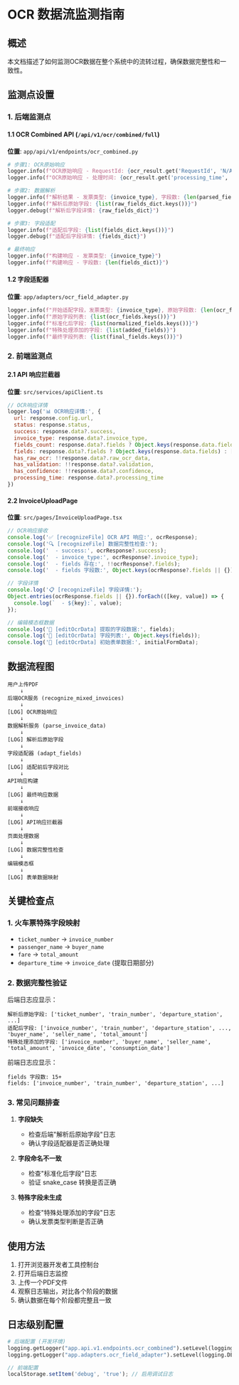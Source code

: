 # OCR 数据流监测指南

## 概述

本文档描述了如何监测OCR数据在整个系统中的流转过程，确保数据完整性和一致性。

## 监测点设置

### 1. 后端监测点

#### 1.1 OCR Combined API (`/api/v1/ocr/combined/full`)

**位置**: `app/api/v1/endpoints/ocr_combined.py`

```python
# 步骤1: OCR原始响应
logger.info(f"OCR原始响应 - RequestId: {ocr_result.get('RequestId', 'N/A')}")
logger.info(f"OCR原始响应 - 处理时间: {ocr_result.get('processing_time', 'N/A')}秒")

# 步骤2: 数据解析
logger.info(f"解析结果 - 发票类型: {invoice_type}, 字段数: {len(parsed_fields)}")
logger.info(f"解析后原始字段: {list(raw_fields_dict.keys())}")
logger.debug(f"解析后字段详情: {raw_fields_dict}")

# 步骤3: 字段适配
logger.info(f"适配后字段: {list(fields_dict.keys())}")
logger.debug(f"适配后字段详情: {fields_dict}")

# 最终响应
logger.info(f"构建响应 - 发票类型: {invoice_type}")
logger.info(f"构建响应 - 字段数: {len(fields_dict)}")
```

#### 1.2 字段适配器

**位置**: `app/adapters/ocr_field_adapter.py`

```python
logger.info(f"开始适配字段，发票类型: {invoice_type}, 原始字段数: {len(ocr_fields)}")
logger.info(f"原始字段列表: {list(ocr_fields.keys())}")
logger.info(f"标准化后字段: {list(normalized_fields.keys())}")
logger.info(f"特殊处理添加的字段: {list(added_fields)}")
logger.info(f"最终字段列表: {list(final_fields.keys())}")
```

### 2. 前端监测点

#### 2.1 API 响应拦截器

**位置**: `src/services/apiClient.ts`

```javascript
// OCR响应详情
logger.log('📊 OCR响应详情:', {
  url: response.config.url,
  status: response.status,
  success: response.data?.success,
  invoice_type: response.data?.invoice_type,
  fields_count: response.data?.fields ? Object.keys(response.data.fields).length : 0,
  fields: response.data?.fields ? Object.keys(response.data.fields) : [],
  has_raw_ocr: !!response.data?.raw_ocr_data,
  has_validation: !!response.data?.validation,
  has_confidence: !!response.data?.confidence,
  processing_time: response.data?.processing_time
})
```

#### 2.2 InvoiceUploadPage

**位置**: `src/pages/InvoiceUploadPage.tsx`

```javascript
// OCR响应接收
console.log('✅ [recognizeFile] OCR API 响应:', ocrResponse);
console.log('🔍 [recognizeFile] 数据完整性检查:');
console.log('  - success:', ocrResponse?.success);
console.log('  - invoice_type:', ocrResponse?.invoice_type);
console.log('  - fields 存在:', !!ocrResponse?.fields);
console.log('  - fields 字段数:', Object.keys(ocrResponse?.fields || {}).length);

// 字段详情
console.log('📋 [recognizeFile] 字段详情:');
Object.entries(ocrResponse.fields || {}).forEach(([key, value]) => {
  console.log(`  - ${key}:`, value);
});

// 编辑模态框数据
console.log('🔧 [editOcrData] 提取的字段数据:', fields);
console.log('🔧 [editOcrData] 字段列表:', Object.keys(fields));
console.log('🔧 [editOcrData] 初始表单数据:', initialFormData);
```

## 数据流程图

```
用户上传PDF
    ↓
后端OCR服务 (recognize_mixed_invoices)
    ↓
[LOG] OCR原始响应
    ↓
数据解析服务 (parse_invoice_data)
    ↓
[LOG] 解析后原始字段
    ↓
字段适配器 (adapt_fields)
    ↓
[LOG] 适配前后字段对比
    ↓
API响应构建
    ↓
[LOG] 最终响应数据
    ↓
前端接收响应
    ↓
[LOG] API响应拦截器
    ↓
页面处理数据
    ↓
[LOG] 数据完整性检查
    ↓
编辑模态框
    ↓
[LOG] 表单数据映射
```

## 关键检查点

### 1. 火车票特殊字段映射

- `ticket_number` → `invoice_number`
- `passenger_name` → `buyer_name`
- `fare` → `total_amount`
- `departure_time` → `invoice_date` (提取日期部分)

### 2. 数据完整性验证

后端日志应显示：
```
解析后原始字段: ['ticket_number', 'train_number', 'departure_station', ...]
适配后字段: ['invoice_number', 'train_number', 'departure_station', ..., 'buyer_name', 'seller_name', 'total_amount']
特殊处理添加的字段: ['invoice_number', 'buyer_name', 'seller_name', 'total_amount', 'invoice_date', 'consumption_date']
```

前端日志应显示：
```
fields 字段数: 15+
fields: ['invoice_number', 'train_number', 'departure_station', ...]
```

### 3. 常见问题排查

1. **字段缺失**
   - 检查后端"解析后原始字段"日志
   - 确认字段适配器是否正确处理

2. **字段命名不一致**
   - 检查"标准化后字段"日志
   - 验证 snake_case 转换是否正确

3. **特殊字段未生成**
   - 检查"特殊处理添加的字段"日志
   - 确认发票类型判断是否正确

## 使用方法

1. 打开浏览器开发者工具控制台
2. 打开后端日志监控
3. 上传一个PDF文件
4. 观察日志输出，对比各个阶段的数据
5. 确认数据在每个阶段都完整且一致

## 日志级别配置

```python
# 后端配置 (开发环境)
logging.getLogger("app.api.v1.endpoints.ocr_combined").setLevel(logging.DEBUG)
logging.getLogger("app.adapters.ocr_field_adapter").setLevel(logging.DEBUG)
```

```javascript
// 前端配置
localStorage.setItem('debug', 'true'); // 启用调试日志
```
